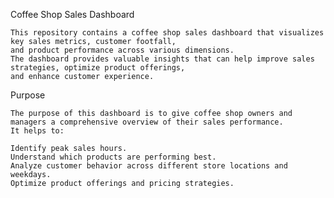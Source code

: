 Coffee Shop Sales Dashboard

    This repository contains a coffee shop sales dashboard that visualizes key sales metrics, customer footfall,
    and product performance across various dimensions.
    The dashboard provides valuable insights that can help improve sales strategies, optimize product offerings,
    and enhance customer experience.

Purpose

    The purpose of this dashboard is to give coffee shop owners and managers a comprehensive overview of their sales performance.
    It helps to:

    Identify peak sales hours.
    Understand which products are performing best.
    Analyze customer behavior across different store locations and weekdays.
    Optimize product offerings and pricing strategies.
